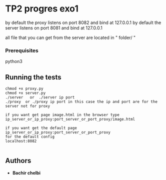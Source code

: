 # TP2 progres exo1 

by default the proxy listens on port 8082 and bind at 127.0.0.1 
by default the server listens on port 8081 and bind at 127.0.0.1 

all file that you can get from the server are located in " folder/ "

### Prerequisites
python3 

## Running the tests
```
chmod +x proxy.py
chmod +x server.py
./server   or  ./server ip port
./proxy  or ./proxy ip port in this case the ip and port are for the server not for proxy 

if you want get page image.html in the browser type
ip_server_or_ip_proxy:port_server_or_port_proxy/image.html

if you want get the default page 
ip_server_or_ip_proxy:port_server_or_port_proxy
for the default config
localhost:8082


```

## Authors
* **Bachir chelbi**
